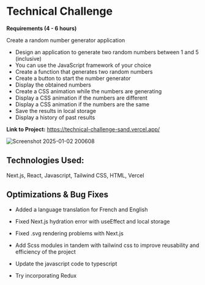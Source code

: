 # Technical Challenge

**Requirements (4 - 6 hours)**


Create a random number generator application

* Design an application to generate two random numbers between 1 and 5 (inclusive)
* You can use the JavaScript framework of your choice
* Create a function that generates two random numbers
* Create a button to start the number generator
* Display the obtained numbers
* Create a CSS animation while the numbers are generating
* Display a CSS animation if the numbers are different
* Display a CSS animation if the numbers are the same
* Save the results in local storage
* Display a history of past results







**Link to Project:** https://technical-challenge-sand.vercel.app/

![Screenshot 2025-01-02 200608](https://github.com/user-attachments/assets/4be63650-1c4b-41f8-84f2-5679e129e6ca)


## Technologies Used:

Next.js, React, Javascript, Tailwind CSS, HTML, Vercel 


## Optimizations & Bug Fixes

* Added a language translation for French and English

* Fixed Next.js hydration error with useEffect and local storage

* Fixed .svg rendering problems with Next.js

* Add Scss modules in tandem with tailwind css to improve reusability and efficiency of the project

* Update the javascript code to typescript

* Try incorporating Redux 
